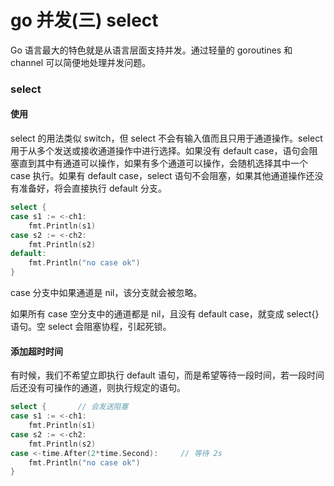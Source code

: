 # go 并发(三) select

Go 语言最大的特色就是从语言层面支持并发。通过轻量的 goroutines 和 channel 可以简便地处理并发问题。

### select

#### 使用

select 的用法类似 switch，但 select 不会有输入值而且只用于通道操作。select 用于从多个发送或接收通道操作中进行选择。如果没有 default case，语句会阻塞直到其中有通道可以操作，如果有多个通道可以操作，会随机选择其中一个 case 执行。如果有 default case，select 语句不会阻塞，如果其他通道操作还没有准备好，将会直接执行 default 分支。

```go
select {
case s1 := <-ch1:
	fmt.Println(s1)
case s2 := <-ch2:
    fmt.Println(s2)
default:
    fmt.Println("no case ok")
}
```

case 分支中如果通道是 nil，该分支就会被忽略。

如果所有 case 空分支中的通道都是 nil，且没有 default case，就变成 select{} 语句。空 select 会阻塞协程，引起死锁。

#### 添加超时时间

有时候，我们不希望立即执行 default 语句，而是希望等待一段时间，若一段时间后还没有可操作的通道，则执行规定的语句。

```go
select {       // 会发送阻塞
case s1 := <-ch1:
    fmt.Println(s1)
case s2 := <-ch2:
    fmt.Println(s2)
case <-time.After(2*time.Second):     // 等待 2s
    fmt.Println("no case ok")
}
```

